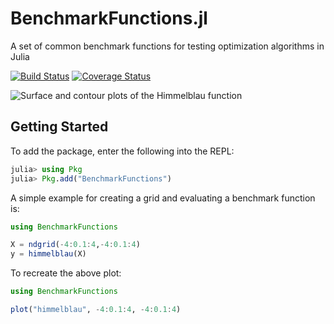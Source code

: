 # BenchmarkFunctions.jl
A set of common benchmark functions for testing optimization algorithms in Julia

[![Build Status](https://travis-ci.com/rbalexan/BenchmarkFunctions.jl.svg?branch=master)](https://travis-ci.com/rbalexan/BenchmarkFunctions.jl)
[![Coverage Status](https://coveralls.io/repos/github/rbalexan/BenchmarkFunctions.jl/badge.svg?branch=master)](https://coveralls.io/github/rbalexan/BenchmarkFunction.jl?branch=master)

![Surface and contour plots of the Himmelblau function](https://github.com/rbalexan/BenchmarkFunctions.jl/blob/master/plots/2d_himmelblau.svg)

## Getting Started
To add the package, enter the following into the REPL:
```julia
julia> using Pkg
julia> Pkg.add("BenchmarkFunctions")
```

A simple example for creating a grid and evaluating a benchmark function is: 
```julia
using BenchmarkFunctions

X = ndgrid(-4:0.1:4,-4:0.1:4)
y = himmelblau(X)
```

To recreate the above plot: 
```julia
using BenchmarkFunctions

plot("himmelblau", -4:0.1:4, -4:0.1:4)
```
